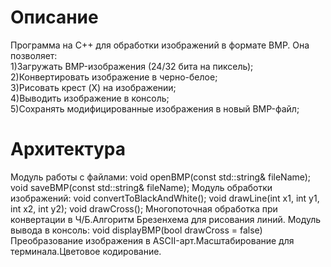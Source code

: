 # Описание
Программа на C++ для обработки изображений в формате BMP. Она позволяет:\
1)Загружать BMP-изображения (24/32 бита на пиксель);\
2)Конвертировать изображение в черно-белое;\
3)Рисовать крест (X) на изображении;\
4)Выводить изображение в консоль;\
5)Сохранять модифицированные изображения в новый BMP-файл;
# Архитектура
Модуль работы с файлами:
void openBMP(const std::string& fileName);
void saveBMP(const std::string& fileName);
Модуль обработки изображений:
void convertToBlackAndWhite();
void drawLine(int x1, int y1, int x2, int y2);
void drawCross();
Многопоточная обработка при конвертации в Ч/Б.Алгоритм Брезенхема для рисования линий.
Модуль вывода в консоль:
void displayBMP(bool drawCross = false)
Преобразование изображения в ASCII-арт.Масштабирование для терминала.Цветовое кодирование.
